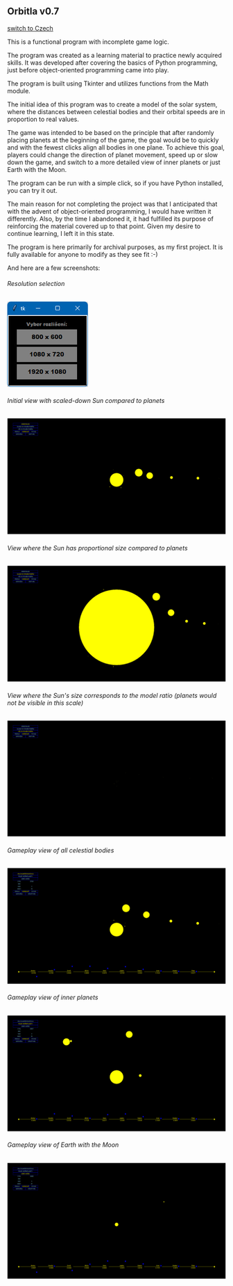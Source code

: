 ## Orbitla v0.7

[switch to Czech](../README.md)

This is a functional program with incomplete game logic.

The program was created as a learning material to practice newly acquired skills. It was developed after covering the basics of Python programming, just before object-oriented programming came into play.

The program is built using Tkinter and utilizes functions from the Math module.

The initial idea of this program was to create a model of the solar system, where the distances between celestial bodies and their orbital speeds are in proportion to real values.

The game was intended to be based on the principle that after randomly placing planets at the beginning of the game, the goal would be to quickly and with the fewest clicks align all bodies in one plane. To achieve this goal, players could change the direction of planet movement, speed up or slow down the game, and switch to a more detailed view of inner planets or just Earth with the Moon.

The program can be run with a simple click, so if you have Python installed, you can try it out.

The main reason for not completing the project was that I anticipated that with the advent of object-oriented programming, I would have written it differently. Also, by the time I abandoned it, it had fulfilled its purpose of reinforcing the material covered up to that point. Given my desire to continue learning, I left it in this state.

The program is here primarily for archival purposes, as my first project. It is fully available for anyone to modify as they see fit :-)

And here are a few screenshots:

###### Resolution selection
![Resolution selection](2024-06-15_15-54-20.jpg)

###### Initial view with scaled-down Sun compared to planets
![Initial view with scaled-down Sun](2024-06-15_15-56-50.jpg)

###### View where the Sun has proportional size compared to planets
![Proportional Sun size view](2024-06-15_15-57-13.jpg)

###### View where the Sun's size corresponds to the model ratio (planets would not be visible in this scale)
![Model ratio view](2024-06-15_15-57-29.jpg)

###### Gameplay view of all celestial bodies
![Gameplay view of all bodies](2024-06-15_15-57-57.jpg)

###### Gameplay view of inner planets
![Gameplay view of inner planets](2024-06-15_15-58-21.jpg)

###### Gameplay view of Earth with the Moon
![Gameplay view of Earth with the Moon](2024-06-15_15-59-11.jpg)

